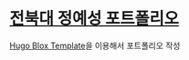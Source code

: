 # [전북대 정예성 포트폴리오](https://jys-jeong.github.io/)

[Hugo Blox Template](https://hugoblox.com/templates/)을 이용해서 포트폴리오 작성
